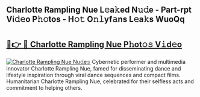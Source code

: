 ## Charlotte Rampling Nue L𝚎a𝚔ed N𝚞𝚍e - Part-rpt Vi𝚍𝚎o P𝚑𝚘tos - H𝚘𝚝 O𝚗𝚕yf𝚊ns L𝚎a𝚔s WuoQq

# <h2><a href="http://kf7997e.oniu.top/?m=Charlotte+Rampling+Nue">🔗👉 🔴 Charlotte Rampling Nue P𝚑ot𝚘𝚜 V𝚒d𝚎o</a></h2>

[![Charlotte Rampling Nue Nu𝚍e𝚜](https://i.imgur.com/0qMVB7G.gif)](http://kf7997e.oniu.top/?m=Charlotte+Rampling+Nue)
Cybernetic performer and multimedia innovator Charlotte Rampling Nue, famed for disseminating dance and lifestyle inspiration through viral dance sequences and compact films. Humanitarian Charlotte Rampling Nue, celebrated for their selfless acts and commitment to helping others.  
